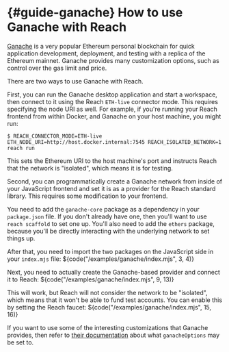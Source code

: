 


# {#guide-ganache} How to use Ganache with Reach

[Ganache](https://www.trufflesuite.com/ganache) is a very popular Ethereum personal blockchain for quick application development, deployment, and testing with a replica of the Ethereum mainnet.
Ganache provides many customization options, such as control over the gas limit and price.

There are two ways to use Ganache with Reach.

First, you can run the Ganache desktop application and start a workspace, then connect to it using the Reach `ETH-live` connector mode.
This requires specifying the node URI as well.
For example, if you're running your Reach frontend from within Docker, and Ganache on your host machine, you might run:
```
$ REACH_CONNECTOR_MODE=ETH-live ETH_NODE_URI=http://host.docker.internal:7545 REACH_ISOLATED_NETWORK=1 reach run
```

This sets the Ethereum URI to the host machine's port and instructs Reach that the network is "isolated", which means it is for testing.

Second, you can programmatically create a Ganache network from inside of your JavaScript frontend and set it is as a provider for the Reach standard library.
This requires some modification to your frontend.

You need to add the `ganache-core` package as a dependency in your `package.json` file.
If you don't already have one, then you'll want to use `reach scaffold` to set one up.
You'll also need to add the `ethers` package, because you'll be directly interacting with the underlying network to set things up.

After that, you need to import the two packages on the JavaScript side in your `index.mjs` file:
${code("/examples/ganache/index.mjs", 3, 4)}

Next, you need to actually create the Ganache-based provider and connect it to Reach:
${code("/examples/ganache/index.mjs", 9, 13)}

This will work, but Reach will not consider the network to be "isolated", which means that it won't be able to fund test accounts.
You can enable this by setting the Reach faucet:
${code("/examples/ganache/index.mjs", 15, 16)}

If you want to use some of the interesting customizations that Ganache provides, then refer to [their documentation](https://github.com/trufflesuite/ganache/tree/master#options) about what `ganacheOptions` may be set to.
